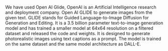 We have used Open AI Glide, OpenAI is an Artificial Intelligence research and deployment company. 
Open AI GLIDE to generate images from the given text. GLIDE stands for Guided Language-to-Image Diffusion for Generation and Editing. 
It is a 3.5 billion parameter text-to-image generation model and has trained a smaller model at 64x64 resolution on a filtered dataset and released the code and weights. 
It is designed to generate photorealistic images using text captions as a prompt. The model is trained on the same dataset and the same model architecture as DALL-E. 
